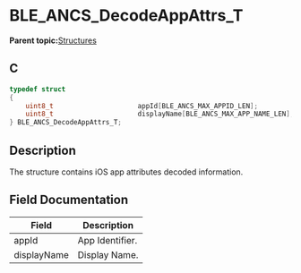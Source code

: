 # BLE\_ANCS\_DecodeAppAttrs\_T

**Parent topic:**[Structures](GUID-9D4040A1-4922-48F6-BA70-EB4B094F9B91.md)

## C

```c
typedef struct
{
    uint8_t                     appId[BLE_ANCS_MAX_APPID_LEN];
    uint8_t                     displayName[BLE_ANCS_MAX_APP_NAME_LEN];
} BLE_ANCS_DecodeAppAttrs_T;
```

## Description

The structure contains iOS app attributes decoded information.

## Field Documentation

|Field|Description|
|-----|-----------|
|appId|App Identifier.|
|displayName|Display Name.|

